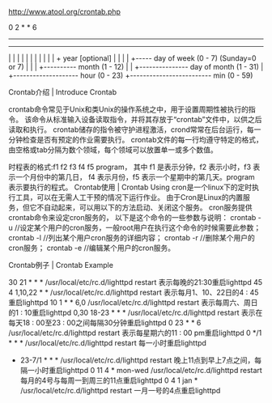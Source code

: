 
http://www.atool.org/crontab.php

0    2    *    *    6
*    *    *    *    *    *
-    -    -    -    -    -
|    |    |    |    |    |
|    |    |    |    |    + year [optional]
|    |    |    |    +----- day of week (0 - 7) (Sunday=0 or 7) 
|    |    |    +---------- month (1 - 12)
|    |    +--------------- day of month (1 - 31)
|    +-------------------- hour (0 - 23)
+------------------------- min (0 - 59)

Crontab介绍 | Introduce Crontab

crontab命令常见于Unix和类Unix的操作系统之中，用于设置周期性被执行的指令。
该命令从标准输入设备读取指令，并将其存放于“crontab”文件中，以供之后读取和执行。
crontab储存的指令被守护进程激活，crond常常在后台运行，每一分钟检查是否有预定的作业需要执行。
crontab文件的每一行均遵守特定的格式，由空格或tab分隔为数个领域，每个领域可以放置单一或多个数值。

时程表的格式:f1 f2 f3 f4 f5 program，
其中 f1 是表示分钟，f2 表示小时，f3 表示一个月份中的第几日，
f4 表示月份，f5 表示一个星期中的第几天。program 表示要执行的程式。
Crontab使用 | Crontab Using
cron是一个linux下的定时执行工具，可以在无需人工干预的情况下运行作业。
由于Cron是Linux的内置服务，但它不自动起来，可以用以下的方法启动、关闭这个服务。
cron服务提供crontab命令来设定cron服务的，
以下是这个命令的一些参数与说明： 
crontab -u //设定某个用户的cron服务，一般root用户在执行这个命令的时候需要此参数；
crontab -l //列出某个用户cron服务的详细内容；
crontab -r //删除某个用户的cron服务；
crontab -e //编辑某个用户的cron服务。

Crontab例子 | Crontab Example


30 21 * * * /usr/local/etc/rc.d/lighttpd restart 表示每晚的21:30重启lighttpd
45 4 1,10,22 * * /usr/local/etc/rc.d/lighttpd restart 表示每月1、10、22日的4 : 45重启lighttpd
10 1 * * 6,0 /usr/local/etc/rc.d/lighttpd restart 表示每周六、周日的1 : 10重启lighttpd
0,30 18-23 * * * /usr/local/etc/rc.d/lighttpd restart 表示在每天18 : 00至23 : 00之间每隔30分钟重启lighttpd
0 23 * * 6 /usr/local/etc/rc.d/lighttpd restart 表示每星期六的11 : 00 pm重启lighttpd
0 */1 * * * /usr/local/etc/rc.d/lighttpd restart 每一小时重启lighttpd
* 23-7/1 * * * /usr/local/etc/rc.d/lighttpd restart 晚上11点到早上7点之间，每隔一小时重启lighttpd
0 11 4 * mon-wed /usr/local/etc/rc.d/lighttpd restart 每月的4号与每周一到周三的11点重启lighttpd
0 4 1 jan * /usr/local/etc/rc.d/lighttpd restart 一月一号的4点重启lighttpd
